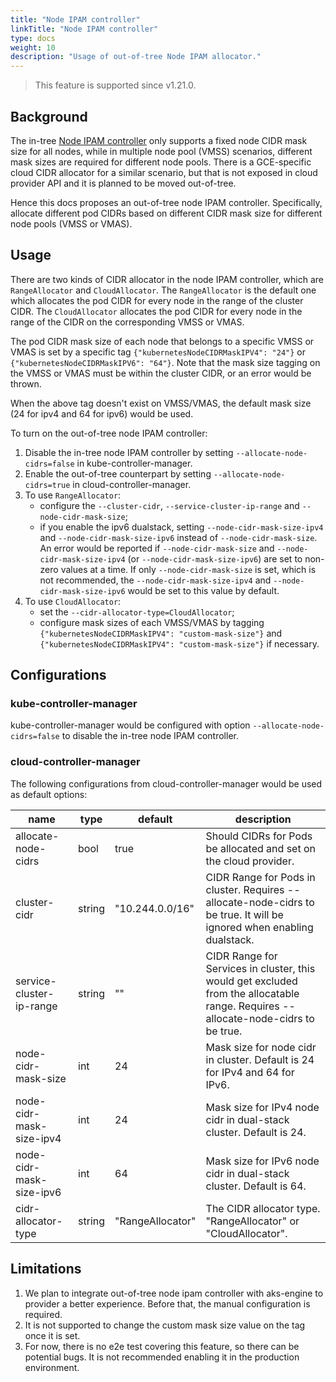 ```yaml
---
title: "Node IPAM controller"
linkTitle: "Node IPAM controller"
type: docs
weight: 10
description: "Usage of out-of-tree Node IPAM allocator."
---
```


> This feature is supported since v1.21.0.

## Background

The in-tree [Node IPAM controller](https://github.com/kubernetes/kubernetes/tree/master/pkg/controller/nodeipam) only 
supports a fixed node CIDR mask size for all nodes, while in multiple node pool (VMSS) scenarios, different mask sizes 
are required for different node pools. There is a GCE-specific cloud CIDR allocator for a similar scenario, but that is 
not exposed in cloud provider API and it is planned to be moved out-of-tree. 

Hence this docs proposes an out-of-tree node IPAM controller. Specifically, allocate different pod CIDRs based on 
different CIDR mask size for different node pools (VMSS or VMAS).

## Usage

There are two kinds of CIDR allocator in the node IPAM controller, which are `RangeAllocator` and `CloudAllocator`.
The `RangeAllocator` is the default one which allocates the pod CIDR for every node in the range of the cluster CIDR.
The `CloudAllocator` allocates the pod CIDR for every node in the range of the CIDR on the corresponding VMSS or VMAS.

The pod CIDR mask size of each node that belongs to a specific VMSS or VMAS is set by a specific tag 
`{"kubernetesNodeCIDRMaskIPV4": "24"}` or `{"kubernetesNodeCIDRMaskIPV6": "64"}`. Note that the mask size tagging on 
the VMSS or VMAS must be within the cluster CIDR, or an error would be thrown.

When the above tag doesn't exist on VMSS/VMAS, the default mask size (24 for ipv4 and 64 for ipv6) would be used.

To turn on the out-of-tree node IPAM controller:
1. Disable the in-tree node IPAM controller by setting `--allocate-node-cidrs=false` in kube-controller-manager.
1. Enable the out-of-tree counterpart by setting `--allocate-node-cidrs=true` in cloud-controller-manager.
1. To use `RangeAllocator`:
    * configure the `--cluster-cidr`, `--service-cluster-ip-range` and `--node-cidr-mask-size`;
    * if you enable the ipv6 dualstack, setting `--node-cidr-mask-size-ipv4` and `--node-cidr-mask-size-ipv6` instead of 
      `--node-cidr-mask-size`. An error would be reported if `--node-cidr-mask-size` and `--node-cidr-mask-size-ipv4` 
      (or `--node-cidr-mask-size-ipv6`) are set to non-zero values at a time. If only `--node-cidr-mask-size` is set, 
      which is not recommended, the `--node-cidr-mask-size-ipv4` and `--node-cidr-mask-size-ipv6` would be set to this
      value by default.
1. To use `CloudAllocator`:
    * set the `--cidr-allocator-type=CloudAllocator`;
    * configure mask sizes of each VMSS/VMAS by tagging `{"kubernetesNodeCIDRMaskIPV4": "custom-mask-size"}` and
      `{"kubernetesNodeCIDRMaskIPV4": "custom-mask-size"}` if necessary.

## Configurations

### kube-controller-manager

kube-controller-manager would be configured with option `--allocate-node-cidrs=false` to disable the in-tree node IPAM controller.

### cloud-controller-manager

The following configurations from cloud-controller-manager would be used as default options:

| name | type | default | description |
| ----- | -----| ----- | ----- |
| allocate-node-cidrs | bool | true | Should CIDRs for Pods be allocated and set on the cloud provider. |
| cluster-cidr | string | "10.244.0.0/16" | CIDR Range for Pods in cluster. Requires --allocate-node-cidrs to be true. It will be ignored when enabling dualstack. |
| service-cluster-ip-range | string | "" | CIDR Range for Services in cluster, this would get excluded from the allocatable range. Requires --allocate-node-cidrs to be true. |
| node-cidr-mask-size | int | 24 | Mask size for node cidr in cluster. Default is 24 for IPv4 and 64 for IPv6. |
| node-cidr-mask-size-ipv4 | int | 24 | Mask size for IPv4 node cidr in dual-stack cluster. Default is 24. |
| node-cidr-mask-size-ipv6 | int | 64 | Mask size for IPv6 node cidr in dual-stack cluster. Default is 64. |
| cidr-allocator-type | string | "RangeAllocator" | The CIDR allocator type. "RangeAllocator" or "CloudAllocator". |

## Limitations

1. We plan to integrate out-of-tree node ipam controller with aks-engine to provider a better experience. Before that, 
the manual configuration is required.
1. It is not supported to change the custom mask size value on the tag once it is set.
1. For now, there is no e2e test covering this feature, so there can be potential bugs. It is not recommended enabling
it in the production environment.
